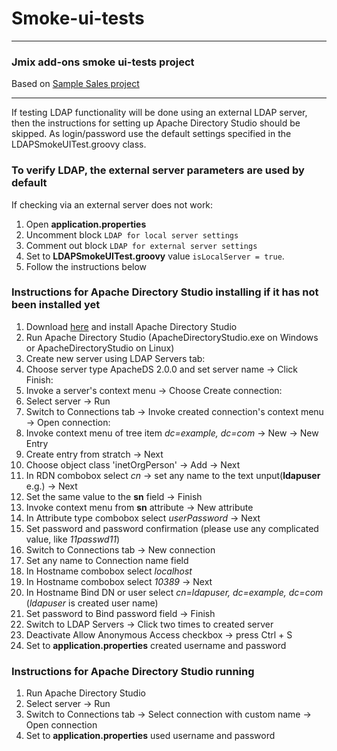 # Smoke-ui-tests

---------------------------

### Jmix add-ons smoke ui-tests project

Based on [Sample Sales project](https://github.com/jmix-projects/sample-sales-jmix)

---------------------------

If testing LDAP functionality will be done using an external LDAP server,
then the instructions for setting up Apache Directory Studio should be skipped.
As login/password use the default settings specified in the LDAPSmokeUITest.groovy class.

### To verify LDAP, the external server parameters are used by default
If checking via an external server does not work:
1. Open **application.properties**
2. Uncomment block `LDAP for local server settings`
3. Comment out block `LDAP for external server settings`
4. Set to **LDAPSmokeUITest.groovy** value `isLocalServer = true`.
5. Follow the instructions below

### Instructions for Apache Directory Studio installing if it has not been installed yet
1. Download [here](http://directory.apache.org/studio/) and install Apache Directory Studio
2. Run Apache Directory Studio (ApacheDirectoryStudio.exe on Windows or ApacheDirectoryStudio on Linux)
3. Create new server using LDAP Servers tab:
4. Choose server type ApacheDS 2.0.0 and set server name -> Click Finish:
5. Invoke a server's context menu -> Choose Create connection:
6. Select server -> Run
7. Switch to Connections tab -> Invoke created connection's context menu -> Open connection:
8. Invoke context menu of tree item *dc=example, dc=com* -> New -> New Entry
9. Create entry from stratch -> Next
10. Choose object class 'inetOrgPerson' -> Add -> Next
11. In RDN combobox select *cn* -> set any name to the text unput(**ldapuser** e.g.) -> Next
12. Set the same value to the **sn** field -> Finish
13. Invoke context menu from **sn** attribute -> New attribute
14. In Attribute type combobox select *userPassword* -> Next
15. Set password and password confirmation (please use any complicated value, like *11passwd11*)
16. Switch to Connections tab -> New connection
17. Set any name to Connection name field
18. In Hostname combobox select *localhost*
19. In Hostname combobox select *10389* -> Next
20. In Hostname Bind DN or user  select *cn=ldapuser, dc=example, dc=com* (*ldapuser* is created user name)
21. Set password to Bind password field -> Finish
22. Switch to LDAP Servers -> Click two times to created server
23. Deactivate Allow Anonymous Access checkbox -> press Ctrl + S
24. Set to **application.properties** created username and password


### Instructions for Apache Directory Studio running
1. Run Apache Directory Studio
2. Select server -> Run
3. Switch to Connections tab -> Select connection with custom name -> Open connection
4. Set to **application.properties** used username and password